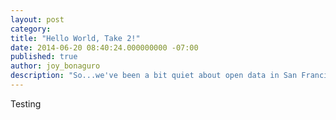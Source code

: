 ```yaml
---
layout: post
category: 
title: "Hello World, Take 2!"
date: 2014-06-20 08:40:24.000000000 -07:00
published: true
author: joy_bonaguro
description: "So...we've been a bit quiet about open data in San Francisco. In case anyone was worried, we're still here and about to get quite chatty. Going forward, we’ll use this blog to talk about what we are doing, what are our plans, and what are our struggles with open data."
---
```

Testing
